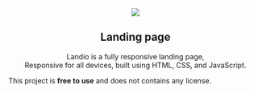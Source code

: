 <div align="center">
  
  <img src="./readme-images/project-logo.png" />

  <h2 align="center">Landing page</h2>

Landio is a fully responsive landing page, <br />Responsive for all devices, built using HTML, CSS, and JavaScript.

</div>

This project is **free to use** and does not contains any license.
